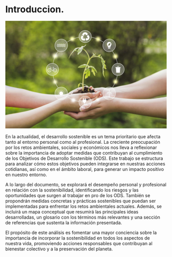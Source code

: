 # Introduccion.
![intro](img/intro.jpg)

En la actualidad, el desarrollo sostenible es un tema prioritario que afecta tanto al entorno personal como al profesional. La creciente preocupación por los retos ambientales, sociales y económicos nos lleva a reflexionar sobre la importancia de adoptar medidas que contribuyan al cumplimiento de los Objetivos de Desarrollo Sostenible (ODS). Este trabajo se estructura para analizar cómo estos objetivos pueden integrarse en nuestras acciones cotidianas, así como en el ámbito laboral, para generar un impacto positivo en nuestro entorno.

A lo largo del documento, se explorará el desempeño personal y profesional en relación con la sostenibilidad, identificando los riesgos y las oportunidades que surgen al trabajar en pro de los ODS. También se propondrán medidas concretas y prácticas sostenibles que puedan ser implementadas para enfrentar los retos ambientales actuales. Además, se incluirá un mapa conceptual que resumirá las principales ideas desarrolladas, un glosario con los términos más relevantes y una sección de referencias que sustenta la información presentada.

El propósito de este análisis es fomentar una mayor conciencia sobre la importancia de incorporar la sostenibilidad en todos los aspectos de nuestra vida, promoviendo acciones responsables que contribuyan al bienestar colectivo y a la preservación del planeta.
